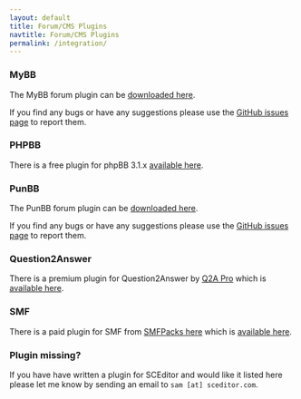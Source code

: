 ```yaml
---
layout: default
title: Forum/CMS Plugins
navtitle: Forum/CMS Plugins
permalink: /integration/
---
```


### MyBB

The MyBB forum plugin can be [downloaded here](https://github.com/samclarke/SCEditor-MyBB/tags).

If you find any bugs or have any suggestions please use the [GitHub issues page](https://github.com/samclarke/SCEditor-MyBB/issues) to report them.


### PHPBB

There is a free plugin for phpBB 3.1.x [available here](https://www.phpbb.com/community/viewtopic.php?f=456&t=2307121).


### PunBB


The PunBB forum plugin can be [downloaded here](https://github.com/samclarke/SCEditor-PunBB/tags).

If you find any bugs or have any suggestions please use the [GitHub issues page](https://github.com/samclarke/SCEditor-PunBB/issues) to report them.


### Question2Answer

There is a premium plugin for Question2Answer by [Q2A Pro](http://www.q2apro.com/plugins/sceditor) which is [available here](http://www.q2apro.com/plugins/sceditor).


### SMF

There is a paid plugin for SMF from [SMFPacks here](http://www.smfpacks.com/wysiwyg) which is [available here](http://www.smfpacks.com/wysiwyg).


### Plugin missing?

If you have have written a plugin for SCEditor and would like it listed here please let me know by sending an email to `sam [at] sceditor.com`.
